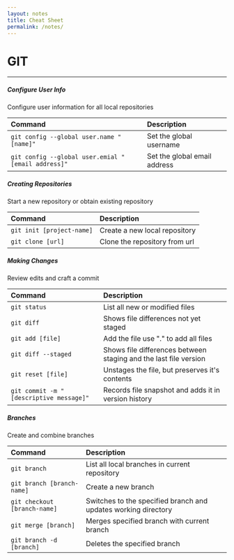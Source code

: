 ```yaml
---
layout: notes
title: Cheat Sheet
permalink: /notes/
---
```


<h1 id="git">GIT</h1>
<hr>

##### Configure User Info
Configure user information for all local repositories

| Command | Description     |
| :------------- | :------------- |
| ```git config --global user.name "[name]"```    | Set the global username       |
| ```git config --global user.emial "[email address]"```   | Set the global email address |

##### Creating Repositories
Start a new repository or obtain existing repository

| Command | Description     |
| :------------- | :------------- |
| ```git init [project-name]```       | Create a new local repository        |
| ```git clone [url]```   | Clone the repository from url  |

##### Making Changes
Review edits and craft a commit

| Command | Description     |
| :------------- | :------------- |
| ```git status```       | List all new or modified files        |
| ```git diff```   | Shows file differences not yet staged  |
| ```git add [file]```   | Add the file use "." to add all files  |
| ```git diff --staged```   | Shows file differences between staging and the last file version  |
| ```git reset [file]```   | Unstages the file, but preserves it's contents  |
|	```git commit -m "[descriptive message]"```   | Records file snapshot and adds it in version history  |

##### Branches
Create and combine branches

| Command | Description     |
| :------------- | :------------- |
|	```git branch```   | List all local branches in current repository   |
| ```git branch [branch-name]```    | Create a new branch       |
| ```git checkout [branch-name]```   | Switches to the specified branch and updates working directory |
| ```git merge [branch]```  | Merges specified branch with current branch   |
| ```git branch -d [branch]```  | Deletes the specified branch  |
